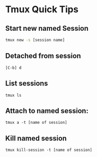 # Tmux Quick Tips

## Start new named Session

```sh
tmux new -s [session name]
```

## Detached from session

```
[C-b] d
```

## List sessions

```
tmux ls
```

## Attach to named session:

```
tmux a -t [name of session]
```

## Kill named session

```
tmux kill-session -t [name of session]
```

